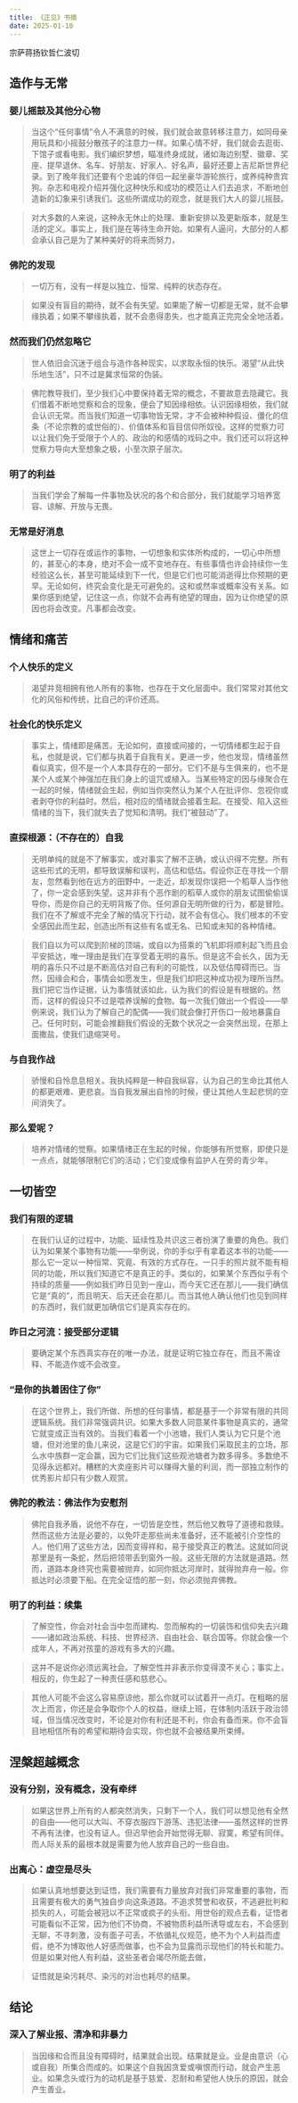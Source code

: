 ```yaml
---
title: 《正见》书摘
date: 2025-01-10
---
```


宗萨蒋扬钦哲仁波切

## 造作与无常

### 婴儿摇鼓及其他分心物

> 当这个“任何事情”令人不满意的时候，我们就会故意转移注意力，如同母亲用玩具和小摇鼓分散孩子的注意力一样。如果心情不好，我们就会去逛街、下馆子或看电影。我们编织梦想，瞄准终身成就，诸如海边别墅、徽章、奖座、提早退休、名车、好朋友、好家人、好名声，最好还要上吉尼斯世界纪录。到了晚年我们还要有个忠诚的伴侣一起坐豪华游轮旅行，或养纯种贵宾狗。杂志和电视介绍并强化这种快乐和成功的模范让人们去追求，不断地创造新的幻象来引诱我们。这些所谓成功的观念，就是我们大人的婴儿摇鼓。

> 对大多数的人来说，这种永无休止的处理、重新安排以及更新版本，就是生活的定义。事实上，我们是在等待生命开始。如果有人逼问，大部分的人都会承认自己是为了某种美好的将来而努力，

### 佛陀的发现

> 一切万有，没有一样是以独立、恒常、纯粹的状态存在。

> 如果没有盲目的期待，就不会有失望。如果能了解一切都是无常，就不会攀缘执着；如果不攀缘执着，就不会患得患失，也才能真正完完全全地活着。

### 然而我们仍然忽略它

> 世人依旧会沉迷于组合与造作各种现实，以求取永恒的快乐。渴望“从此快乐地生活”，只不过是冀求恒常的伪装。

> 佛陀教导我们，至少我们心中要保持着无常的概念，不要故意去隐藏它。我们借着不断地觉察和合的现象，便会了知因缘相依。认识因缘相依，我们就会认识无常。而当我们知道一切事物皆无常，才不会被种种假设、僵化的信条（不论宗教的或世俗的）、价值体系和盲目信仰所奴役。这样的觉察力可以让我们免于受限于个人的、政治的和感情的戏码之中。我们还可以将这种觉察力导向大至想象之极，小至次原子层次。

### 明了的利益

> 当我们学会了解每一件事物及状况的各个和合部分，我们就能学习培养宽容、谅解、开放与无畏。

### 无常是好消息

> 这世上一切存在或运作的事物，一切想象和实体所构成的，一切心中所想的，甚至心的本身，绝对不会一成不变地存在。有些事情也许会持续你一生经验这么长，甚至可能延续到下一代，但是它们也可能消逝得比你预期的更早。无论如何，终究会变化是无可避免的。这和或然率或概率没有关系。如果你感到绝望，记住这一点，你就不会再有绝望的理由，因为让你绝望的原因也将会改变。凡事都会改变。

## 情绪和痛苦

### 个人快乐的定义

> 渴望并竞相拥有他人所有的事物，也存在于文化层面中。我们常常对其他文化的风俗和传统，比自己的评价还高。

### 社会化的快乐定义

> 事实上，情绪即是痛苦。无论如何，直接或间接的，一切情绪都生起于自私，也就是说，它们都与执着于自我有关。更进一步，他也发现，情绪虽然看似真实，但不是一个人本具存在的一部分。它们不是与生俱来的，也不是某个人或某个神强加在我们身上的诅咒或植入。当某些特定的因与缘聚合在一起的时候，情绪就会生起，例如当你突然认为某个人在批评你、忽视你或者剥夺你的利益时。然后，相对应的情绪就会接着生起。在接受、陷入这些情绪的当下，我们就失去了觉知和清明。我们“被鼓动”了。

### 直探根源：（不存在的）自我

> 无明单纯的就是不了解事实，或对事实了解不正确，或认识得不完整。所有这些形式的无明，都导致误解和误判，高估和低估。假设你正在寻找一个朋友，忽然看到他在远方的田野中，一走近，却发现你误把一个稻草人当作他了，你一定会感到失望。这并非有个恶作剧的稻草人或你的朋友试图偷偷误导你，而是你自己的无明背叛了你。任何源自无明所做的行为，都是冒险。我们在不了解或不完全了解的情况下行动，就不会有信心。我们根本的不安全感因此而生起，创造出所有这些有名或无名、已知或未知的各种情绪。

> 我们自以为可以爬到阶梯的顶端，或自以为搭乘的飞机即将顺利起飞而且会平安抵达，唯一理由是我们在享受着无明的喜乐。但是这不会长久，因为无明的喜乐只不过是不断高估对自己有利的可能性，以及低估障碍而已。当然，因缘会和合，事情会如愿发生，但是我们却把这种成功视为理所当然。我们把它当作证据，认为事情就该如此，认为我们的假设是有根据的。然而，这样的假设只不过是喂养误解的食物。每一次我们做出一个假设——举例来说，我们认为了解自己的配偶——我们就会像打开伤口一般地暴露自己。任何时刻，可能会推翻我们假设的无数个状况之一会突然出现，在那上面撒盐，使我们退缩哭号。

### 与自我作战

> 骄慢和自怜息息相关。我执纯粹是一种自我纵容，认为自己的生命比其他人的都更艰难、更悲哀。当自我发展出自怜的时候，便让其他人生起悲悯的空间消失了。

### 那么爱呢？

> 培养对情绪的觉察。如果情绪正在生起的时候，你能够有所觉察，即使只是一点点，就能够限制它们的活动；它们变成像有监护人在旁的青少年。

## 一切皆空

### 我们有限的逻辑

> 在我们认证的过程中，功能、延续性及共识这三者扮演了重要的角色。我们认为如果某个事物有功能——举例说，你的手似乎有拿着这本书的功能——那么它一定以一种恒常、究竟、有效的方式存在。一只手的照片就不能有相同的功能，所以我们知道它不是真正的手。类似的，如果某个东西似乎有个持续的质量——例如我们昨日见到一座山，而今天它还在那儿——我们确信它是“真的”，而且明天、后天还会在那儿。而当其他人确认他们也见到同样的东西时，我们就更加确信它们是真实存在的。

### 昨日之河流：接受部分逻辑

> 要确定某个东西真实存在的唯一办法，就是证明它独立存在，而且不需诠释、不能造作或不会改变。

### “是你的执着困住了你”

> 在这个世界上，我们所做、所想的任何事情，都是基于一个非常有限的共同逻辑系统。我们非常强调共识。如果大多数人同意某件事物是真实的，通常它就变成正当有效的。当我们看着一个小池塘，我们人类认为它只是个池塘，但对池里的鱼儿来说，这是它们的宇宙。如果我们采取民主的立场，那么水中族群一定会赢，因为它们比我们这些观池塘者为数多得多。多数绝不见得永远都对。糟糕的大卖座影片可以赚得大量的利润，而一部独立制作的优秀影片却只有少数人观赏。

### 佛陀的教法：佛法作为安慰剂

> 佛陀自我矛盾，说他不存在，一切皆是空性，然后他又教导了道德和救赎。然而这些方法是必要的，以免吓走那些尚未准备好，还不能被引介空性的人。他们用了这些方法，因而变得祥和，易于接受真正的教法。这就如同说那里是有一条蛇，然后把领带丢到窗外一般。这些无限的方法就是道路。然而，道路本身终究也需要被抛弃，如同你抵达河岸时，就得抛弃舟一般。你抵达时必须要下船。在完全证悟的那一刻，你必须抛弃佛教。

### 明了的利益：续集

> 了解空性，你会对社会当中忽而建构、忽而解构的一切装饰和信仰失去兴趣——诸如政治系统、科技、世界经济、自由社会、联合国等。你就会像一个成年人，不再对孩童的游戏有多大的兴趣。

> 这并不是说你必须远离社会。了解空性并非表示你变得漠不关心；事实上，相反的，你生起了一种责任感和慈悲心。

> 其他人可能不会这么容易原谅他，那么你就可以试着开一点灯。在粗略的层次上而言，你还是会争取你个人的权益，继续上班，在体制内活跃于政治领域，但当情况改变时，不论是对你有利还是不利，你会有备而来。你不会盲目地相信所有的希望和期待会实现，你也就不会被结果所束缚。

## 涅槃超越概念

### 没有分别，没有概念，没有牵绊

> 如果这世界上所有的人都突然消失，只剩下一个人，我们可以想见他有全然的自由——他可以大叫、不穿衣服四下游荡、违犯法律——虽然这样的世界不再有法律，也没有证人。但迟早他会开始觉得无聊、寂寞，希望有同伴。而人际关系的最根本就是需要为他人放弃自己的一些自由。

### 出离心：虚空是尽头

> 如果认真地想要达到证悟，我们需要有力量放弃对我们非常重要的事物，而且需要有极大的勇气独自步向这条道路。不追求赞誉和收获，不逃避批判和损失的人，可能会被冠以不正常或疯子的头衔。用世俗的观点去看，证悟者可能看似不正常，因为他们不协商，不被物质利益所诱导或左右，不会感到无聊，不寻刺激，没有面子可丢，不依循礼仪规范，绝不为个人利益而虚假，绝不为博取他人好感而做事，也不会为显露而示现他们的特长和能力。但是如果对他人有利益，这些圣者会竭尽所能去做，

> 证悟就是染污耗尽、染污的对治也耗尽的结果。

## 结论

### 深入了解业报、清净和非暴力

> 当因缘和合而且没有障碍时，结果就会出现。结果就是业。业是由意识（心或自我）所集合而成的。如果这个自我因贪爱或嗔恨而行动，就会产生恶业。如果念头或行为的动机是基于慈爱、忍耐和希望他人快乐的原因，就会产生善业。
